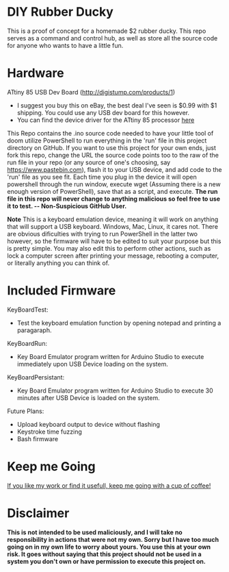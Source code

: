 # DIY Rubber Ducky
This is a proof of concept for a homemade $2 rubber ducky. This repo serves as a command and control hub, as well as store all the source code for anyone who wants to have a little fun.

# Hardware
ATtiny 85 USB Dev Board (http://digistump.com/products/1)
* I suggest you buy this on eBay, the best deal I've seen is $0.99 with $1 shipping. You could use any USB dev board for this however. 
* You can find the device driver for the ATtiny 85 processor [here](https://cdn.sparkfun.com/datasheets/Dev/AVR/usbtinyisp_libusb_1.2.6.0.zip)

This Repo contains the .ino source code needed to have your little tool of doom utilize PowerShell to run everything in the 'run' file in this project directory on GitHub. If you want to use this project for your own ends, just fork this repo, change the URL the source code points too to the raw of the run file in your repo (or any source of one's choosing, say https://www.pastebin.com), flash it to your USB device, and add code to the 'run' file as you see fit. Each time you plug in the device it will open powershell through the run window, execute wget <URL>(Assuming there is a new enough version of PowerShell), save that as a script, and execute. **The run file in this repo will never change to anything malicious so feel free to use it to test. -- Non-Suspicious GitHub User.** 

**Note**
This is a keyboard emulation device, meaning it will work on anything that will support a USB keyboard. Windows, Mac, Linux, it cares not. There are obvious dificulties with trying to run PowerShell in the latter two however, so the firmware will have to be edited to suit your purpose but this is pretty simple. You may also edit this to perform other actions, such as lock a computer screen after printing your message, rebooting a computer, or literally anything you can think of.


# Included Firmware
KeyBoardTest:
* Test the keyboard emulation function by opening notepad and printing a paragaraph.

KeyBoardRun:
* Key Board Emulator program written for Arduino Studio to execute immediately upon USB Device loading on the system.

KeyBoardPersistant:
* Key Board Emulator program written for Arduino Studio to execute 30 minutes after USB Device is loaded on the system.


Future Plans:
  * Upload keyboard output to device without flashing
  * Keystroke time fuzzing
  * Bash firmware
  
  
# Keep me Going
[If you like my work or find it usefull, keep me going with a cup of coffee!](http://www.paypal.me/mbauer599)
  
  
# Disclaimer
**This is not intended to be used maliciously, and I will take no responsibility in actions that were not my own. Sorry but I have too much going on in my own life to worry about yours. You use this at your own risk. It goes without saying that this project should not be used in a system you don't own or have permission to execute this project on.**
